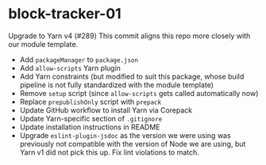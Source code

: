 # block-tracker-01
Upgrade to Yarn v4 (#289)
This commit aligns this repo more closely with our module template.

- Add `packageManager` to `package.json`
- Add `allow-scripts` Yarn plugin
- Add Yarn constraints (but modified to suit this package, whose build
pipeline is not fully standardized with the module template)
- Remove `setup` script (since `allow-scripts` gets called automatically
now)
- Replace `prepublishOnly` script with `prepack`
- Update GitHub workflow to install Yarn via Corepack
- Update Yarn-specific section of `.gitignore`
- Update installation instructions in README
- Upgrade `eslint-plugin-jsdoc` as the version we were using was
previously not compatible with the version of Node we are using, but
Yarn v1 did not pick this up. Fix lint violations to match.
